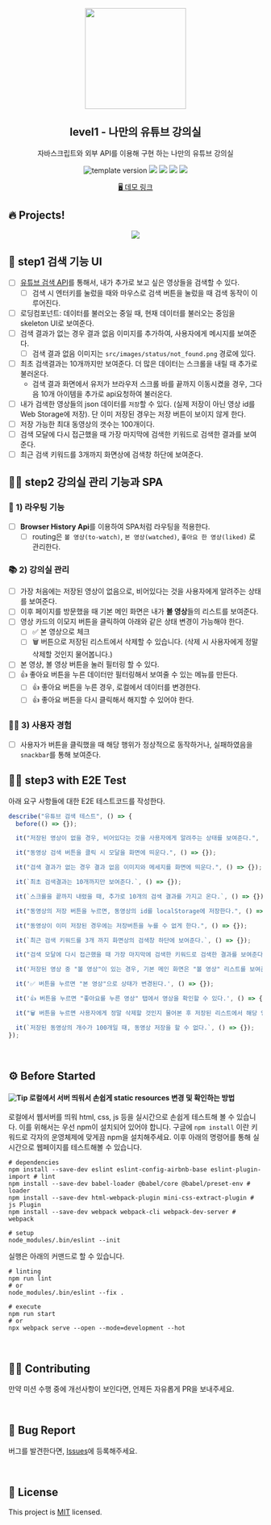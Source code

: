 <p align="middle" >
  <img width="200px;" src="./src/images/readme/laptop_with_youtube_logo.png"/>
</p>
<h2 align="middle">level1 - 나만의 유튜브 강의실</h2>
<p align="middle">자바스크립트와 외부 API를 이용해 구현 하는 나만의 유튜브 강의실</p>
<p align="middle">
  <img src="https://img.shields.io/badge/version-1.0.0-blue?style=flat-square" alt="template version"/>
  <img src="https://img.shields.io/badge/language-html-red.svg?style=flat-square"/>
  <img src="https://img.shields.io/badge/language-css-blue.svg?style=flat-square"/>
  <img src="https://img.shields.io/badge/language-js-yellow.svg?style=flat-square"/>
  <img src="https://img.shields.io/badge/license-MIT-brightgreen.svg?style=flat-square"/>
</p>

<p align="middle">
  <a href="https://next-step.github.io/js-youtube-classroom/">🖥️ 데모 링크</a>
</p>

## 🔥 Projects!

<p align="middle">
  <img src="./src/images/readme/youtube_classroom_preview.png">
</p>

## 🎯 step1 검색 기능 UI

- [ ] [유튜브 검색 API](https://developers.google.com/youtube/v3/getting-started?hl=ko)를 통해서, 내가 추가로 보고 싶은 영상들을 검색할 수 있다.
  - [ ] 검색 시 엔터키를 눌렀을 때와 마우스로 검색 버튼을 눌렀을 때 검색 동작이 이루어진다.
- [ ] 로딩컴포넌트: 데이터를 불러오는 중일 때, 현재 데이터를 불러오는 중임을 skeleton UI로 보여준다.
- [ ] 검색 결과가 없는 경우 결과 없음 이미지를 추가하여, 사용자에게 메시지를 보여준다.
  - [ ] 검색 결과 없음 이미지는 `src/images/status/not_found.png` 경로에 있다.
- [ ] 최초 검색결과는 10개까지만 보여준다. 더 많은 데이터는 스크롤을 내릴 때 추가로 불러온다.
  - 검색 결과 화면에서 유저가 브라우저 스크롤 바를 끝까지 이동시켰을 경우, 그다음 10개 아이템을 추가로 api요청하여 불러온다.
- [ ] 내가 검색한 영상들의 json 데이터를 `저장`할 수 있다. (실제 저장이 아닌 영상 id를 Web Storage에 저장). 단 이미 저장된 경우는 저장 버튼이 보이지 않게 한다.
- [ ] 저장 가능한 최대 동영상의 갯수는 100개이다.
- [ ] 검색 모달에 다시 접근했을 때 가장 마지막에 검색한 키워드로 검색한 결과를 보여준다.
- [ ] 최근 검색 키워드를 3개까지 화면상에 검색창 하단에 보여준다.

## 🎯🎯 step2 강의실 관리 기능과 SPA

### 🚏 1) 라우팅 기능
- [ ] **Browser History Api**를 이용하여 SPA처럼 라우팅을 적용한다.
  - [ ] routing은 `볼 영상(to-watch)`, `본 영상(watched)`, `좋아요 한 영상(liked)` 로 관리한다.

### 📚 2) 강의실 관리
- [ ] 가장 처음에는 저장된 영상이 없음으로, 비어있다는 것을 사용자에게 알려주는 상태를 보여준다.
- [ ] 이후 페이지를 방문했을 때 기본 메인 화면은 내가 **볼 영상**들의 리스트를 보여준다.
- [ ] 영상 카드의 이모지 버튼을 클릭하여 아래와 같은 상태 변경이 가능해야 한다.
  - [ ] ✅ 본 영상으로 체크
  - [ ] 🗑️ 버튼으로 저장된 리스트에서 삭제할 수 있습니다. (삭제 시 사용자에게 정말 삭제할 것인지 물어봅니다.)
- [ ] 본 영상, 볼 영상 버튼을 눌러 필터링 할 수 있다.
- [ ] 👍 좋아요 버튼을 누른 데이터만 필터링해서 보여줄 수 있는 메뉴를 만든다.
    - [ ] 👍 좋아요 버튼을 누른 경우, 로컬에서 데이터를 변경한다.
    - [ ] 👍 좋아요 버튼을 다시 클릭해서 해지할 수 있어야 한다.

### 👋🏼 3) 사용자 경험
- [ ] 사용자가 버튼을 클릭했을 때 해당 행위가 정상적으로 동작하거나, 실패하였음을 `snackbar`를 통해 보여준다.

## 🎯🎯 step3 with E2E Test

아래 요구 사항들에 대한 E2E 테스트코드를 작성한다.
```js
describe("유튜브 검색 테스트", () => {
  before(() => {});

  it("저장된 영상이 없을 경우, 비어있다는 것을 사용자에게 알려주는 상태를 보여준다.", () => {});

  it("동영상 검색 버튼을 클릭 시 모달을 화면에 띄운다.", () => {});

  it("검색 결과가 없는 경우 결과 없음 이미지와 메세지를 화면에 띄운다.", () => {});

  it(`최초 검색결과는 10개까지만 보여준다.`, () => {});

  it(`스크롤을 끝까지 내렸을 때, 추가로 10개의 검색 결과를 가지고 온다.`, () => {});

  it("동영상의 저장 버튼을 누르면, 동영상의 id를 localStorage에 저장한다.", () => {});

  it("동영상이 이미 저장된 경우에는 저장버튼을 누를 수 없게 한다.", () => {});

  it(`최근 검색 키워드를 3개 까지 화면상의 검색창 하단에 보여준다.`, () => {});

  it("검색 모달에 다시 접근했을 때 가장 마지막에 검색한 키워드로 검색한 결과를 보여준다.", () => {});

  it('저장된 영상 중 "볼 영상"이 있는 경우, 기본 메인 화면은 "볼 영상" 리스트를 보여준다.', () => {});

  it('✅ 버튼을 누르면 "본 영상"으로 상태가 변경된다.', () => {});

  it('👍 버튼을 누르면 "좋아요를 누른 영상" 탭에서 영상을 확인할 수 있다.', () => {});

  it("🗑️ 버튼을 누르면 사용자에게 정말 삭제할 것인지 물어본 후 저장된 리스트에서 해당 영상을 삭제한다.", () => {});

  it(`저장된 동영상의 개수가 100개일 때, 동영상 저장을 할 수 없다.`, () => {});
});

```


<br>

## ⚙️ Before Started

#### <img alt="Tip" src="https://img.shields.io/static/v1.svg?label=&message=Tip&style=flat-square&color=673ab8"> 로컬에서 서버 띄워서 손쉽게 static resources 변경 및 확인하는 방법

로컬에서 웹서버를 띄워 html, css, js 등을 실시간으로 손쉽게 테스트해 볼 수 있습니다. 이를 위해서는 우선 npm이 설치되어 있어야 합니다. 구글에 `npm install` 이란 키워드로 각자의 운영체제에 맞게끔 npm을 설치해주세요. 이후 아래의 명령어를 통해 실시간으로 웹페이지를 테스트해볼 수 있습니다.

```shell
# dependencies
npm install --save-dev eslint eslint-config-airbnb-base eslint-plugin-import # lint
npm install --save-dev babel-loader @babel/core @babel/preset-env # loader
npm install --save-dev html-webpack-plugin mini-css-extract-plugin # js Plugin
npm install --save-dev webpack webpack-cli webpack-dev-server # webpack

# setup
node_modules/.bin/eslint --init
```

실행은 아래의 커맨드로 할 수 있습니다.

```shell
# linting
npm run lint
# or
node_modules/.bin/eslint --fix .
```


```shell
# execute
npm run start
# or
npx webpack serve --open --mode=development --hot
```



<br>

## 👏🏼 Contributing

만약 미션 수행 중에 개선사항이 보인다면, 언제든 자유롭게 PR을 보내주세요.

<br>

## 🐞 Bug Report

버그를 발견한다면, [Issues](https://github.com/next-step/js-youtube-classroom/issues)에 등록해주세요.

<br>

## 📝 License

This project is [MIT](https://github.com/next-step/js-youtube-classroom/blob/main/LICENSE) licensed.
